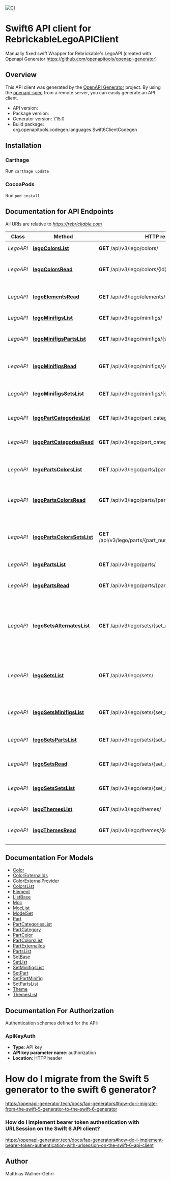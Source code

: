 [![CI](https://github.com/mpwg/Rebrickable-swift/actions/workflows/ci.yml/badge.svg)](https://github.com/mpwg/Rebrickable-swift/actions/workflows/ci.yml)

# Swift6 API client for RebrickableLegoAPIClient

Manually fixed swift Wrapper for Rebrickable's LegoAPI (created with Openapi Generator <https://github.com/openapitools/openapi-generator>)

## Overview

This API client was generated by the [OpenAPI Generator](https://openapi-generator.tech) project.  By using the [openapi-spec](https://github.com/OAI/OpenAPI-Specification) from a remote server, you can easily generate an API client.

- API version:
- Package version:
- Generator version: 7.15.0
- Build package: org.openapitools.codegen.languages.Swift6ClientCodegen

## Installation

### Carthage

Run `carthage update`

### CocoaPods

Run `pod install`

## Documentation for API Endpoints

All URIs are relative to *<https://rebrickable.com>*

Class | Method | HTTP request | Description
------------ | ------------- | ------------- | -------------
*LegoAPI* | [**legoColorsList**](docs/LegoAPI.md#legocolorslist) | **GET** /api/v3/lego/colors/ | Get a list of all Colors.
*LegoAPI* | [**legoColorsRead**](docs/LegoAPI.md#legocolorsread) | **GET** /api/v3/lego/colors/{id}/ | Get details about a specific Color.
*LegoAPI* | [**legoElementsRead**](docs/LegoAPI.md#legoelementsread) | **GET** /api/v3/lego/elements/{element_id}/ | Get details about a specific Element ID.
*LegoAPI* | [**legoMinifigsList**](docs/LegoAPI.md#legominifigslist) | **GET** /api/v3/lego/minifigs/ | Get a list of Minifigs.
*LegoAPI* | [**legoMinifigsPartsList**](docs/LegoAPI.md#legominifigspartslist) | **GET** /api/v3/lego/minifigs/{set_num}/parts/ | Get a list of all Inventory Parts in this Minifig.
*LegoAPI* | [**legoMinifigsRead**](docs/LegoAPI.md#legominifigsread) | **GET** /api/v3/lego/minifigs/{set_num}/ | Get details for a specific Minifig.
*LegoAPI* | [**legoMinifigsSetsList**](docs/LegoAPI.md#legominifigssetslist) | **GET** /api/v3/lego/minifigs/{set_num}/sets/ | Get a list of Sets a Minifig has appeared in.
*LegoAPI* | [**legoPartCategoriesList**](docs/LegoAPI.md#legopartcategorieslist) | **GET** /api/v3/lego/part_categories/ | Get a list of all Part Categories.
*LegoAPI* | [**legoPartCategoriesRead**](docs/LegoAPI.md#legopartcategoriesread) | **GET** /api/v3/lego/part_categories/{id}/ | Get details about a specific Part Category.
*LegoAPI* | [**legoPartsColorsList**](docs/LegoAPI.md#legopartscolorslist) | **GET** /api/v3/lego/parts/{part_num}/colors/ | Get a list of all Colors a Part has appeared in.
*LegoAPI* | [**legoPartsColorsRead**](docs/LegoAPI.md#legopartscolorsread) | **GET** /api/v3/lego/parts/{part_num}/colors/{color_id}/ | Get details about a specific Part/Color combination.
*LegoAPI* | [**legoPartsColorsSetsList**](docs/LegoAPI.md#legopartscolorssetslist) | **GET** /api/v3/lego/parts/{part_num}/colors/{color_id}/sets/ | Get a list of all Sets the Part/Color combination has appeard in.
*LegoAPI* | [**legoPartsList**](docs/LegoAPI.md#legopartslist) | **GET** /api/v3/lego/parts/ | Get a list of Parts.
*LegoAPI* | [**legoPartsRead**](docs/LegoAPI.md#legopartsread) | **GET** /api/v3/lego/parts/{part_num}/ | Get details about a specific Part.
*LegoAPI* | [**legoSetsAlternatesList**](docs/LegoAPI.md#legosetsalternateslist) | **GET** /api/v3/lego/sets/{set_num}/alternates/ | Get a list of MOCs which are Alternate Builds of a specific Set - i.e. all parts in the MOC can
*LegoAPI* | [**legoSetsList**](docs/LegoAPI.md#legosetslist) | **GET** /api/v3/lego/sets/ | Get a list of Sets, optionally filtered by any of the below parameters.
*LegoAPI* | [**legoSetsMinifigsList**](docs/LegoAPI.md#legosetsminifigslist) | **GET** /api/v3/lego/sets/{set_num}/minifigs/ | Get a list of all Inventory Minifigs in this Set.
*LegoAPI* | [**legoSetsPartsList**](docs/LegoAPI.md#legosetspartslist) | **GET** /api/v3/lego/sets/{set_num}/parts/ | Get a list of all Inventory Parts in this Set.
*LegoAPI* | [**legoSetsRead**](docs/LegoAPI.md#legosetsread) | **GET** /api/v3/lego/sets/{set_num}/ | Get details for a specific Set.
*LegoAPI* | [**legoSetsSetsList**](docs/LegoAPI.md#legosetssetslist) | **GET** /api/v3/lego/sets/{set_num}/sets/ | Get a list of all Inventory Sets in this Set.
*LegoAPI* | [**legoThemesList**](docs/LegoAPI.md#legothemeslist) | **GET** /api/v3/lego/themes/ | Return all Themes
*LegoAPI* | [**legoThemesRead**](docs/LegoAPI.md#legothemesread) | **GET** /api/v3/lego/themes/{id}/ | Return details for a specific Theme

## Documentation For Models

- [Color](docs/Color.md)
- [ColorExternalIds](docs/ColorExternalIds.md)
- [ColorExternalProvider](docs/ColorExternalProvider.md)
- [ColorsList](docs/ColorsList.md)
- [Element](docs/Element.md)
- [ListBase](docs/ListBase.md)
- [Moc](docs/Moc.md)
- [MocList](docs/MocList.md)
- [ModelSet](docs/ModelSet.md)
- [Part](docs/Part.md)
- [PartCategoriesList](docs/PartCategoriesList.md)
- [PartCategory](docs/PartCategory.md)
- [PartColor](docs/PartColor.md)
- [PartColorsList](docs/PartColorsList.md)
- [PartExternalIds](docs/PartExternalIds.md)
- [PartsList](docs/PartsList.md)
- [SetBase](docs/SetBase.md)
- [SetList](docs/SetList.md)
- [SetMinifigsList](docs/SetMinifigsList.md)
- [SetPart](docs/SetPart.md)
- [SetPartMinifig](docs/SetPartMinifig.md)
- [SetPartsList](docs/SetPartsList.md)
- [Theme](docs/Theme.md)
- [ThemesList](docs/ThemesList.md)

<a id="documentation-for-authorization"></a>

## Documentation For Authorization

Authentication schemes defined for the API:
<a id="ApiKeyAuth"></a>

### ApiKeyAuth

- **Type**: API key
- **API key parameter name**: authorization
- **Location**: HTTP header

# How do I migrate from the Swift 5 generator to the swift 6 generator?

<https://openapi-generator.tech/docs/faq-generators#how-do-i-migrate-from-the-swift-5-generator-to-the-swift-6-generator>

### How do I implement bearer token authentication with URLSession on the Swift 6 API client?

<https://openapi-generator.tech/docs/faq-generators#how-do-i-implement-bearer-token-authentication-with-urlsession-on-the-swift-6-api-client>

## Author
Matthias Wallner-Géhri
